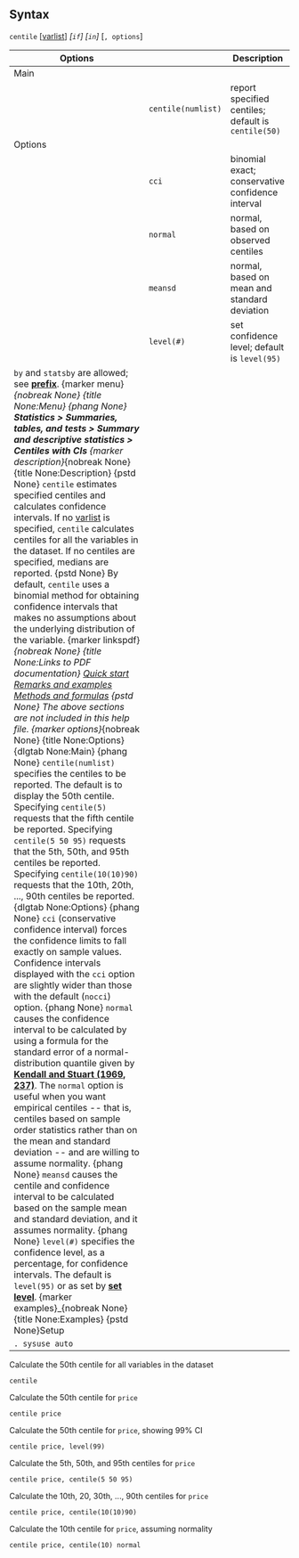 ## Syntax

`centile`
\[[varlist](http://www.stata.com/help.cgi?varlist)\]
_\[`if`\] \[`in`\]_ \[`, options`\]

| Options                                                                                                                                                                                                                                                                                                                                                                                                                                                                                                                                                                                                                                                                                                                                                                                                                                                                                                                                                                                                                                                                                                                                                                                                                                                                                                                                                                                                                                                                                                                                                                                                                                                                                                                                                                                                                                                                                                                                                                                                                                                                                                                                                                                                                                                                                                                                                                                                                                                                                                                                                                                                                                                                                                                                                                                                                                                                                                                                                                                                                                                                                               |                    | Description                                         |
|-------------------------------------------------------------------------------------------------------------------------------------------------------------------------------------------------------------------------------------------------------------------------------------------------------------------------------------------------------------------------------------------------------------------------------------------------------------------------------------------------------------------------------------------------------------------------------------------------------------------------------------------------------------------------------------------------------------------------------------------------------------------------------------------------------------------------------------------------------------------------------------------------------------------------------------------------------------------------------------------------------------------------------------------------------------------------------------------------------------------------------------------------------------------------------------------------------------------------------------------------------------------------------------------------------------------------------------------------------------------------------------------------------------------------------------------------------------------------------------------------------------------------------------------------------------------------------------------------------------------------------------------------------------------------------------------------------------------------------------------------------------------------------------------------------------------------------------------------------------------------------------------------------------------------------------------------------------------------------------------------------------------------------------------------------------------------------------------------------------------------------------------------------------------------------------------------------------------------------------------------------------------------------------------------------------------------------------------------------------------------------------------------------------------------------------------------------------------------------------------------------------------------------------------------------------------------------------------------------------------------------------------------------------------------------------------------------------------------------------------------------------------------------------------------------------------------------------------------------------------------------------------------------------------------------------------------------------------------------------------------------------------------------------------------------------------------------------------------------|--------------------|-----------------------------------------------------|
| Main                                                                                                                                                                                                                                                                                                                                                                                                                                                                                                                                                                                                                                                                                                                                                                                                                                                                                                                                                                                                                                                                                                                                                                                                                                                                                                                                                                                                                                                                                                                                                                                                                                                                                                                                                                                                                                                                                                                                                                                                                                                                                                                                                                                                                                                                                                                                                                                                                                                                                                                                                                                                                                                                                                                                                                                                                                                                                                                                                                                                                                                                                                  |                    |                                                     |
|                                                                                                                                                                                                                                                                                                                                                                                                                                                                                                                                                                                                                                                                                                                                                                                                                                                                                                                                                                                                                                                                                                                                                                                                                                                                                                                                                                                                                                                                                                                                                                                                                                                                                                                                                                                                                                                                                                                                                                                                                                                                                                                                                                                                                                                                                                                                                                                                                                                                                                                                                                                                                                                                                                                                                                                                                                                                                                                                                                                                                                                                                                       | `centile(numlist)` | report specified centiles; default is `centile(50)` |
| Options                                                                                                                                                                                                                                                                                                                                                                                                                                                                                                                                                                                                                                                                                                                                                                                                                                                                                                                                                                                                                                                                                                                                                                                                                                                                                                                                                                                                                                                                                                                                                                                                                                                                                                                                                                                                                                                                                                                                                                                                                                                                                                                                                                                                                                                                                                                                                                                                                                                                                                                                                                                                                                                                                                                                                                                                                                                                                                                                                                                                                                                                                               |                    |                                                     |
|                                                                                                                                                                                                                                                                                                                                                                                                                                                                                                                                                                                                                                                                                                                                                                                                                                                                                                                                                                                                                                                                                                                                                                                                                                                                                                                                                                                                                                                                                                                                                                                                                                                                                                                                                                                                                                                                                                                                                                                                                                                                                                                                                                                                                                                                                                                                                                                                                                                                                                                                                                                                                                                                                                                                                                                                                                                                                                                                                                                                                                                                                                       | `cci`              | binomial exact; conservative confidence interval    |
|                                                                                                                                                                                                                                                                                                                                                                                                                                                                                                                                                                                                                                                                                                                                                                                                                                                                                                                                                                                                                                                                                                                                                                                                                                                                                                                                                                                                                                                                                                                                                                                                                                                                                                                                                                                                                                                                                                                                                                                                                                                                                                                                                                                                                                                                                                                                                                                                                                                                                                                                                                                                                                                                                                                                                                                                                                                                                                                                                                                                                                                                                                       | `normal`           | normal, based on observed centiles                  |
|                                                                                                                                                                                                                                                                                                                                                                                                                                                                                                                                                                                                                                                                                                                                                                                                                                                                                                                                                                                                                                                                                                                                                                                                                                                                                                                                                                                                                                                                                                                                                                                                                                                                                                                                                                                                                                                                                                                                                                                                                                                                                                                                                                                                                                                                                                                                                                                                                                                                                                                                                                                                                                                                                                                                                                                                                                                                                                                                                                                                                                                                                                       | `meansd`           | normal, based on mean and standard deviation        |
|                                                                                                                                                                                                                                                                                                                                                                                                                                                                                                                                                                                                                                                                                                                                                                                                                                                                                                                                                                                                                                                                                                                                                                                                                                                                                                                                                                                                                                                                                                                                                                                                                                                                                                                                                                                                                                                                                                                                                                                                                                                                                                                                                                                                                                                                                                                                                                                                                                                                                                                                                                                                                                                                                                                                                                                                                                                                                                                                                                                                                                                                                                       | `level(#)`         | set confidence level; default is `level(95)`        |
| `by` and `statsby` are allowed; see [<strong>prefix</strong>](http://www.stata.com/help.cgi?prefix). <span options="menu">{marker menu}_{nobreak None} {title None:Menu} {phang None} **Statistics &gt; Summaries, tables, and tests &gt;** **Summary and descriptive statistics &gt; Centiles with CIs** <span options="description">{marker description}_{nobreak None} {title None:Description} {pstd None} `centile` estimates specified centiles and calculates confidence intervals. If no [varlist](http://www.stata.com/help.cgi?varlist) is specified, `centile` calculates centiles for all the variables in the dataset. If no centiles are specified, medians are reported. {pstd None} By default, `centile` uses a binomial method for obtaining confidence intervals that makes no assumptions about the underlying distribution of the variable. <span options="linkspdf">{marker linkspdf}_{nobreak None} {title None:Links to PDF documentation} [Quick start](http://www.stata.com/manuals14/rcentilequickstart.pdf) [Remarks and examples](http://www.stata.com/manuals14/rcentileremarksandexamples.pdf) [Methods and formulas](http://www.stata.com/manuals14/rcentilemethodsandformulas.pdf) {pstd None} The above sections are not included in this help file. <span options="options">{marker options}_{nobreak None} {title None:Options} {dlgtab None:Main} {phang None} `centile(numlist)` specifies the centiles to be reported. The default is to display the 50th centile. Specifying `centile(5)` requests that the fifth centile be reported. Specifying `centile(5 50 95)` requests that the 5th, 50th, and 95th centiles be reported. Specifying `centile(10(10)90)` requests that the 10th, 20th, ..., 90th centiles be reported. {dlgtab None:Options} {phang None} `cci` (conservative confidence interval) forces the confidence limits to fall exactly on sample values. Confidence intervals displayed with the `cci` option are slightly wider than those with the default (`nocci`) option. {phang None} `normal` causes the confidence interval to be calculated by using a formula for the standard error of a normal-distribution quantile given by [<strong>Kendall and Stuart (1969, 237)</strong>](#KS1969). The `normal` option is useful when you want empirical centiles -- that is, centiles based on sample order statistics rather than on the mean and standard deviation -- and are willing to assume normality. {phang None} `meansd` causes the centile and confidence interval to be calculated based on the sample mean and standard deviation, and it assumes normality. {phang None} `level(#)` specifies the confidence level, as a percentage, for confidence intervals. The default is `level(95)` or as set by [<strong>set level</strong>](http://www.stata.com/help.cgi?set%20level). <span options="examples">{marker examples}_{nobreak None} {title None:Examples} {pstd None}Setup |                    |                                                     |
| `. sysuse auto`                                                                                                                                                                                                                                                                                                                                                                                                                                                                                                                                                                                                                                                                                                                                                                                                                                                                                                                                                                                                                                                                                                                                                                                                                                                                                                                                                                                                                                                                                                                                                                                                                                                                                                                                                                                                                                                                                                                                                                                                                                                                                                                                                                                                                                                                                                                                                                                                                                                                                                                                                                                                                                                                                                                                                                                                                                                                                                                                                                                                                                                                                       |                    |                                                     |

Calculate the 50th centile for all variables in the dataset

    centile

Calculate the 50th centile for `price`

    centile price

Calculate the 50th centile for `price`, showing 99% CI

    centile price, level(99)

Calculate the 5th, 50th, and 95th centiles for `price`

    centile price, centile(5 50 95)

Calculate the 10th, 20, 30th, ..., 90th centiles for `price`

    centile price, centile(10(10)90)

Calculate the 10th centile for `price`, assuming normality

    centile price, centile(10) normal
